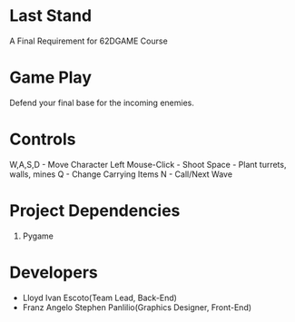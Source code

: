 # Last Stand
A Final Requirement for 62DGAME Course

# Game Play
Defend your final base for the incoming enemies.

# Controls
W,A,S,D - Move Character
Left Mouse-Click - Shoot
Space - Plant turrets, walls, mines
Q - Change Carrying Items
N - Call/Next Wave

# Project Dependencies
1. Pygame

# Developers
- Lloyd Ivan Escoto(Team Lead, Back-End)
- Franz Angelo Stephen Panlilio(Graphics Designer, Front-End)

